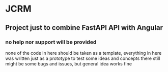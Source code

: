 # JCRM
## Project just to combine FastAPI API with Angular 
### no help nor support will be provided
none of the code in here should be taken as a template, everything in here
was written just as a prototype to test some ideas and concepts
there still might be some bugs and issues, but general idea works fine